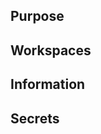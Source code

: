 ## Purpose
<!-- What is this role for? -->

## Workspaces
<!-- Which workspaces does this role use? -->

## Information
<!-- Any additional info for future developers to know for this role -->

## Secrets
<!-- What secrets are used in this role? How/where are they generated? How do you rotate them?-->

<!-- BEGINNING OF TERRAFORM-DOCS HOOK -->

<!-- END OF TERRAFORM-DOCS HOOK -->
